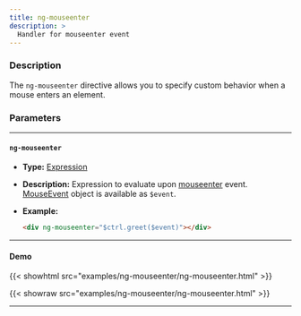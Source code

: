 ```yaml
---
title: ng-mouseenter
description: >
  Handler for mouseenter event
---
```


### Description

The `ng-mouseenter` directive allows you to specify custom behavior when a mouse
enters an element.

### Parameters

---

#### `ng-mouseenter`

- **Type:** [Expression](../../../typedoc/types/Expression.html)
- **Description:** Expression to evaluate upon
  [mouseenter](https://developer.mozilla.org/en-US/docs/Web/API/Element/mouseenter_event)
  event.
  [MouseEvent](https://developer.mozilla.org/en-US/docs/Web/API/MouseEvent)
  object is available as `$event`.
- **Example:**

  ```html
  <div ng-mouseenter="$ctrl.greet($event)"></div>
  ```

---

#### Demo

{{< showhtml src="examples/ng-mouseenter/ng-mouseenter.html" >}}

{{< showraw src="examples/ng-mouseenter/ng-mouseenter.html" >}}

---
